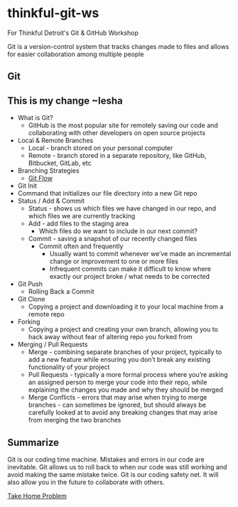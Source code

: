 # thinkful-git-ws
For Thinkful Detroit's Git &amp; GitHub Workshop

Git is a version-control system that tracks changes made to files and allows for easier collaboration among multiple people

## Git

## This is my change ~Iesha

* What is Git?
  * GitHub is the most popular site for remotely saving our code and collaborating with other developers on open source projects
* Local & Remote Branches
  * Local - branch stored on your personal computer
  * Remote - branch stored in a separate repository, like GitHub, Bitbucket, GitLab, etc
* Branching Strategies
  * [Git Flow](https://www.atlassian.com/git/tutorials/comparing-workflows/gitflow-workflow)
* Git Init
* Command that initializes our file directory into a new Git repo
* Status / Add & Commit
  * Status - shows us which files we have changed in our repo, and which files we are currently tracking
  * Add - add files to the staging area
    * Which files do we want to include in our next commit?
  * Commit - saving a snapshot of our recently changed files
    * Commit often and frequently
      * Usually want to commit whenever we’ve made an incremental change or improvement to one or more files
      * Infrequent commits can make it difficult to know where exactly our project broke / what needs to be corrected
* Git Push
  * Rolling Back a Commit
* Git Clone
  * Copying a project and downloading it to your local machine from a remote repo
* Forking
  * Copying a project and creating your own branch, allowing you to hack away without fear of altering repo you forked from
* Merging / Pull Requests
  * Merge - combining separate branches of your project, typically to add a new feature while ensuring you don’t break any existing functionality of your project
  * Pull Requests - typically a more formal process where you’re asking an assigned person to merge your code into their repo, while explaining the changes you made and why they should be merged
  * Merge Conflicts - errors that may arise when trying to merge branches - can sometimes be ignored, but should always be carefully looked at to avoid any breaking changes that may arise from merging the two branches


## Summarize

Git is our coding time machine. Mistakes and errors in our code are inevitable. Git allows us to roll back to when our code was still working and avoid making the same mistake twice. Git is our coding safety net. It will also allow you in the future to collaborate with others.

[Take Home Problem](https://codepen.io/chrisbridges/pen/aRLQgo?editors=0010)

